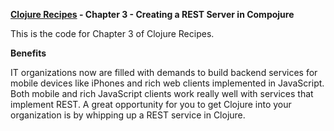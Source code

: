 **[Clojure Recipes](https://github.com/juliangamble/clojure-recipes) - Chapter 3 - Creating a REST Server in Compojure**

This is the code for Chapter 3 of Clojure Recipes. 

**Benefits**

IT organizations now are filled with demands to build backend services for mobile devices like iPhones and rich web clients implemented in JavaScript. Both mobile and rich JavaScript clients work really well with services that implement REST. A great opportunity for you to get Clojure into your organization is by whipping up a REST service in Clojure.
